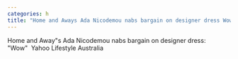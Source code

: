 ```yaml
---
categories: h
title: "Home and Aways Ada Nicodemou nabs bargain on designer dress Wow  Yahoo Lifestyle Australia"
---
```

Home and Away"s Ada Nicodemou nabs bargain on designer dress: "Wow"&nbsp;&nbsp;Yahoo Lifestyle Australia